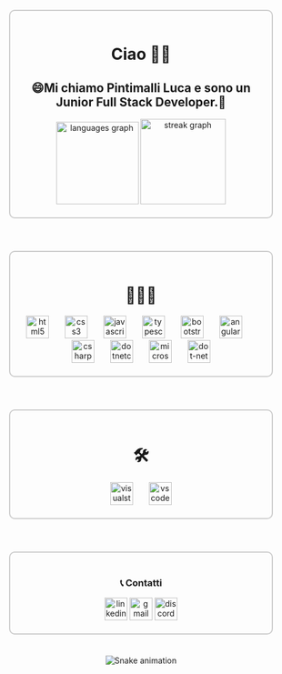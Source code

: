 <div align="center" style="border: 2px solid #ccc; border-radius: 10px; padding: 20px; margin: 20px;">

  <h1 align="center">Ciao 👋🏻</h1>
  <h2 align="center">😄Mi chiamo Pintimalli Luca e sono un Junior Full Stack Developer.🚀</h2>

  <div align="center">
    <img src="https://github-readme-stats.vercel.app/api/top-langs?username=Luca-pintimalli&locale=en&hide_title=false&layout=compact&card_width=320&langs_count=6&theme=codeSTACKr&hide_border=true&order=2" height="145" alt="languages graph" />
    <img src="https://streak-stats.demolab.com?user=Luca-pintimalli&locale=en&mode=daily&theme=dracula&hide_border=false&border_radius=5&order=3" height="150" alt="streak graph" />
  </div>

</div>

<br clear="both">

<div align="center" style="border: 2px solid #ccc; border-radius: 10px; padding: 20px; margin: 20px;">

  <h1 align="center">🧑🏻‍💻</h1>

  <div align="center">
    <img src="https://cdn.jsdelivr.net/gh/devicons/devicon/icons/html5/html5-original.svg" height="40" alt="html5 logo" />
    <img width="20" />
    <img src="https://cdn.jsdelivr.net/gh/devicons/devicon/icons/css3/css3-original.svg" height="40" alt="css3 logo" />
    <img width="20" />
    <img src="https://cdn.jsdelivr.net/gh/devicons/devicon/icons/javascript/javascript-original.svg" height="40" alt="javascript logo" />
    <img width="20" />
    <img src="https://cdn.jsdelivr.net/gh/devicons/devicon/icons/typescript/typescript-original.svg" height="40" alt="typescript logo" />
    <img width="20" />
    <img src="https://cdn.jsdelivr.net/gh/devicons/devicon/icons/bootstrap/bootstrap-original.svg" height="40" alt="bootstrap logo" />
    <img width="20" />
    <img src="https://cdn.jsdelivr.net/gh/devicons/devicon/icons/angularjs/angularjs-original.svg" height="40" alt="angularjs logo" />
    <img width="20" />
    <img src="https://cdn.jsdelivr.net/gh/devicons/devicon/icons/csharp/csharp-original.svg" height="40" alt="csharp logo" />
    <img width="20" />
    <img src="https://cdn.jsdelivr.net/gh/devicons/devicon/icons/dotnetcore/dotnetcore-original.svg" height="40" alt="dotnetcore logo" />
    <img width="20" />
    <img src="https://cdn.jsdelivr.net/gh/devicons/devicon/icons/microsoftsqlserver/microsoftsqlserver-plain.svg" height="40" alt="microsoftsqlserver logo" />
    <img width="20" />
    <img src="https://cdn.jsdelivr.net/gh/devicons/devicon/icons/dot-net/dot-net-original.svg" height="40" alt="dot-net logo" />
  </div>

</div>

<br clear="both">

<div align="center" style="border: 2px solid #ccc; border-radius: 10px; padding: 20px; margin: 20px;">

  <h1 align="center">🛠️</h1>

  <div align="center">
    <img src="https://cdn.jsdelivr.net/gh/devicons/devicon/icons/visualstudio/visualstudio-plain.svg" height="40" alt="visualstudio logo" />
    <img width="20" />
    <img src="https://cdn.jsdelivr.net/gh/devicons/devicon/icons/vscode/vscode-original.svg" height="40" alt="vscode logo" />
  </div>

</div>

<br clear="both">

<div align="center" style="border: 2px solid #ccc; border-radius: 10px; padding: 20px; margin: 20px;">

  <h3 align="center">📞 Contatti</h3>

  <div align="center">
    <img src="https://img.shields.io/static/v1?message=LinkedIn&logo=linkedin&label=&color=0077B5&logoColor=white&labelColor=&style=flat" height="40" alt="linkedin logo" />
    <img src="https://img.shields.io/static/v1?message=Gmail&logo=gmail&label=&color=D14836&logoColor=white&labelColor=&style=flat" height="40" alt="gmail logo" />
    <img src="https://img.shields.io/static/v1?message=Discord&logo=discord&label=&color=7289DA&logoColor=white&labelColor=&style=flat" height="40" alt="discord logo" />
  </div>

</div>

<br clear="both">

<div align="center">
  <img src="https://raw.githubusercontent.com/Luca-pintimalli/Luca-pintimalli/output/snake.svg" alt="Snake animation" />
</div>
